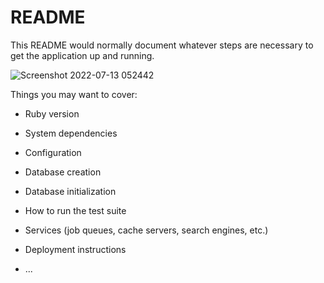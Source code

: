 # README

This README would normally document whatever steps are necessary to get the
application up and running.

![Screenshot 2022-07-13 052442](https://user-images.githubusercontent.com/83712886/178735611-9e646b16-44db-4d38-a369-70514836e8f3.png)



Things you may want to cover:

* Ruby version

* System dependencies

* Configuration

* Database creation

* Database initialization

* How to run the test suite

* Services (job queues, cache servers, search engines, etc.)

* Deployment instructions

* ...
